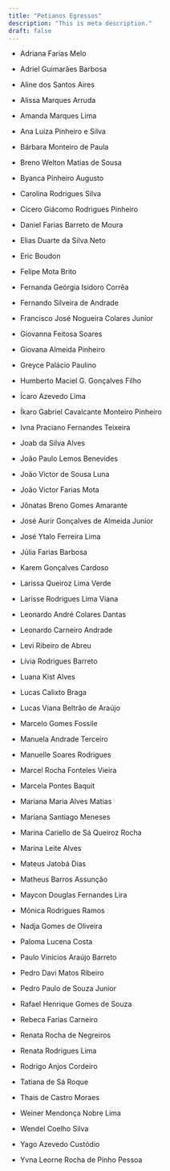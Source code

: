 ```yaml
---
title: "Petianos Egressos"
description: "This is meta description."
draft: false
---
```


* Adriana Farias Melo

* Adriel Guimarães Barbosa
* Aline dos Santos Aires
* Alissa Marques Arruda
* Amanda Marques Lima
* Ana Luíza Pinheiro e Silva 
* Bárbara Monteiro de Paula 
* Breno Welton Matias de Sousa 
* Byanca Pinheiro Augusto 
* Carolina Rodrigues Silva 
* Cícero Giácomo Rodrigues Pinheiro 
* Daniel Farias Barreto de Moura 
* Elias Duarte da Silva Neto 
* Eric Boudon 
* Felipe Mota Brito 
* Fernanda Geórgia Isidoro Corrêa 
* Fernando Silveira de Andrade 
* Francisco José Nogueira Colares Junior 
* Giovanna Feitosa Soares 
* Giovana Almeida Pinheiro
* Greyce Palácio Paulino 
* Humberto Maciel G. Gonçalves Filho 
* Ícaro Azevedo Lima
* Íkaro Gabriel Cavalcante Monteiro Pinheiro 
* Ivna Praciano Fernandes Teixeira
* Joab da Silva Alves
* João Paulo Lemos Benevides
* João Victor de Sousa Luna
* João Victor Farias Mota 
* Jônatas Breno Gomes Amarante 
* José Aurir Gonçalves de Almeida Junior
* José Ytalo Ferreira Lima 
* Júlia Farias Barbosa 
* Karem Gonçalves Cardoso 
* Larissa Queiroz Lima Verde 
* Larisse Rodrigues Lima Viana 
* Leonardo André Colares Dantas 
* Leonardo Carneiro Andrade
* Levi Ribeiro de Abreu 	
* Lívia Rodrigues Barreto 
* Luana Kist Alves 
* Lucas Calixto Braga 
* Lucas Viana Beltrão de Araújo 
* Marcelo Gomes Fossile 
* Manuela Andrade Terceiro 
* Manuelle Soares Rodrigues 
* Marcel Rocha Fonteles Vieira 
* Marcela Pontes Baquit 
* Mariana Maria Alves Matias 
* Mariana Santiago Meneses 
* Marina Cariello de Sá Queiroz Rocha 
* Marina Leite Alves 
* Mateus Jatobá Dias 
* Matheus Barros Assunção 
* Maycon Douglas Fernandes Lira 
* Mônica Rodrigues Ramos 
* Nadja Gomes de Oliveira 
* Paloma Lucena Costa 
* Paulo Vinícios Araújo Barreto 
* Pedro Davi Matos Ribeiro 
* Pedro Paulo de Souza Junior 
* Rafael Henrique Gomes de Souza
* Rebeca Farias Carneiro 
* Renata Rocha de Negreiros 
* Renata Rodrigues Lima 
* Rodrigo Anjos Cordeiro 
* Tatiana de Sá Roque 
* Thais de Castro Moraes 
* Weiner Mendonça Nobre Lima 
* Wendel Coelho Silva 
* Yago Azevedo Custódio 
* Yvna Leorne Rocha de Pinho Pessoa 